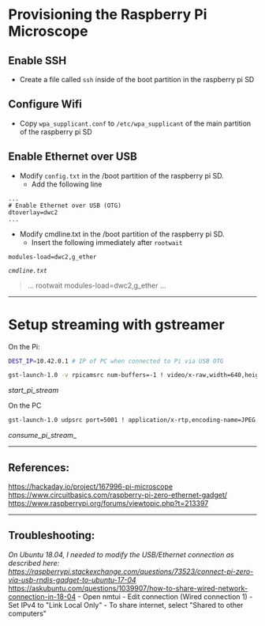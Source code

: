 # Provisioning the Raspberry Pi Microscope

## Enable SSH
- Create a file called `ssh` inside of the boot partition in the raspberry pi SD

## Configure Wifi
- Copy `wpa_supplicant.conf` to `/etc/wpa_supplicant` of the main partition of the raspberry pi SD

## Enable Ethernet over USB
- Modify `config.txt` in the /boot partition of the raspberry pi SD.
    - Add the following line
```
...
# Enable Ethernet over USB (OTG)
dtoverlay=dwc2
...
```
- Modify cmdline.txt in the /boot partition of the raspberry pi SD.
    - Insert the following immediately after `rootwait`
```
modules-load=dwc2,g_ether
```

_`cmdline.txt`_
> ... rootwait modules-load=dwc2,g_ether ...

---

# Setup streaming with gstreamer

On the Pi:

```bash
DEST_IP=10.42.0.1 # IP of PC when connected to Pi via USB OTG

gst-launch-1.0 -v rpicamsrc num-buffers=-1 ! video/x-raw,width=640,height=480, framerate=41/1 ! timeoverlay time-mode="buffer-time" ! jpegenc !  rtpjpegpay !  udpsink host=DEST_IP port=5001
```
_start_pi_stream_

On the PC
```bash
gst-launch-1.0 udpsrc port=5001 ! application/x-rtp,encoding-name=JPEG,payload=26 ! rtpjpegdepay ! jpegdec ! autovideosink
```
_consume_pi_stream__

---

## References:
https://hackaday.io/project/167996-pi-microscope
https://www.circuitbasics.com/raspberry-pi-zero-ethernet-gadget/
https://www.raspberrypi.org/forums/viewtopic.php?t=213397

---
## Troubleshooting:

_On Ubuntu 18.04, I needed to modify the USB/Ethernet connection as described here: https://raspberrypi.stackexchange.com/questions/73523/connect-pi-zero-via-usb-rndis-gadget-to-ubuntu-17-04_
https://askubuntu.com/questions/1039907/how-to-share-wired-network-connection-in-18-04
    - Open nmtui
    - Edit connection (Wired connection 1)
    - Set IPv4 to "Link Local Only"
        - To share internet, select "Shared to other computers"
